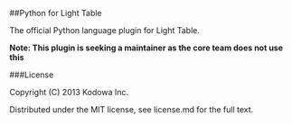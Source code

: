 ##Python for Light Table

The official Python language plugin for Light Table.

**Note: This plugin is seeking a maintainer as the core team does not use this**

###License

Copyright (C) 2013 Kodowa Inc.

Distributed under the MIT license, see license.md for the full text.
